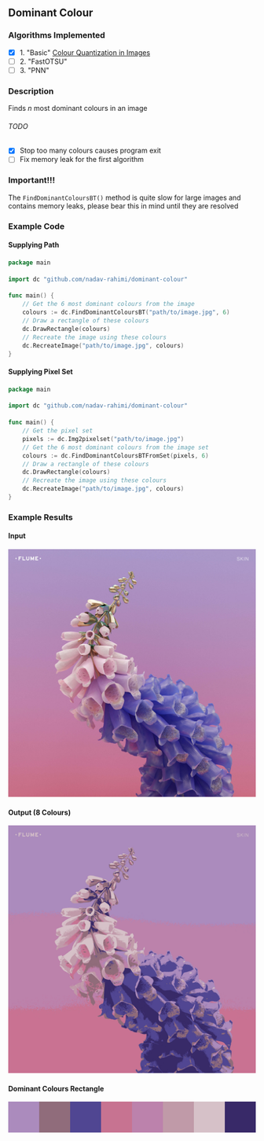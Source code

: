 ## Dominant Colour

### Algorithms Implemented
- [x] 1\. "Basic" [Colour Quantization in Images](https://pdfs.semanticscholar.org/fc50/a3950d6ce54717b945079329069dcd8ccb7a.pdf)
- [ ] 2\. "FastOTSU"
- [ ] 3\. "PNN"

### Description
Finds *n* most dominant colours in an image

###### TODO
- [x] Stop too many colours causes program exit
- [ ] Fix memory leak for the first algorithm

### Important!!!
The `FindDominantColoursBT()` method is quite slow for large images and contains memory leaks, please bear this in mind until they are resolved

### Example Code
#### Supplying Path
```go
package main

import dc "github.com/nadav-rahimi/dominant-colour"

func main() {
    // Get the 6 most dominant colours from the image
    colours := dc.FindDominantColoursBT("path/to/image.jpg", 6)
    // Draw a rectangle of these colours
    dc.DrawRectangle(colours)
    // Recreate the image using these colours
    dc.RecreateImage("path/to/image.jpg", colours)
}
```

#### Supplying Pixel Set
```go
package main

import dc "github.com/nadav-rahimi/dominant-colour"

func main() {
    // Get the pixel set
    pixels := dc.Img2pixelset("path/to/image.jpg")
    // Get the 6 most dominant colours from the image set
    colours := dc.FindDominantColoursBTFromSet(pixels, 6)
    // Draw a rectangle of these colours
    dc.DrawRectangle(colours)
    // Recreate the image using these colours
    dc.RecreateImage("path/to/image.jpg", colours)
}
```

### Example Results
#### Input
![example input](images/skin.jpg)

#### Output (8 Colours)
![example input](images/skin_render.jpeg)

#### Dominant Colours Rectangle
![rectangle](images/dominantcolours.png)
